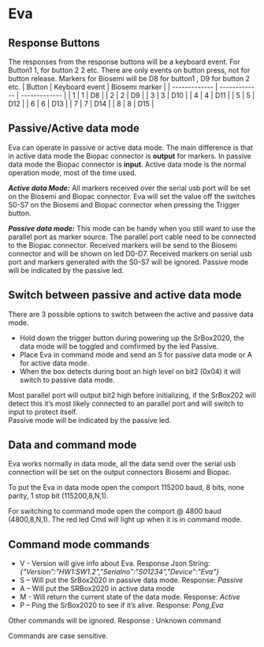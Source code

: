 # Eva

## Response Buttons
The responses from the response buttons will be a keyboard event.
For Button1 1, for button 2 2 etc.
There are only events on button press, not for button release.
Markers for Biosemi will be D8 for button1 , D9 for button 2 etc.
| Button | Keyboard event	| Biosemi marker |
| ------------- | ------------- | ------------- | 
| 1 |	1	| D8 |
| 2	| 2	| D9 |
| 3	| 3	| D10 |
| 4	| 4	| D11 |
| 5	| 5	| D12 |
| 6	| 6	| D13 |
| 7	| 7	| D14 |
| 8	| 8	| D15 |

## Passive/Active data mode
Eva can operate in passive or active data mode.
The main difference is that in active data mode the Biopac connector is **output** for markers. In passive data mode the Biopac connector is **input**.
Active data mode is the normal operation mode, most of the time used.

***Active data Mode:***
All markers received over the serial usb port will be set on the Biosemi and Biopac connector.
Eva will set the value off the switches S0-S7 on the Biosemi and Biopac connector when pressing the Trigger button.

***Passive data mode:***
This mode can be handy when you still want to use the parallel port as marker source. The parallel port cable need to be connected to the Biopac connector. Received markers will be send to the Biosemi connector and will be shown on led D0-D7. 
Received markers on serial usb port and markers generated with the S0-S7 will be ignored.
Passive mode will be indicated by the passive led.

## Switch between passive and active data mode
There are 3 possible options to switch between the active and passive data mode.
- Hold down the trigger button during powering up the SrBox2020, the data mode will be toggled and comfirmed by the led Passive.
- Place Eva in command mode and send an S for passive data mode or A for active data mode.
- When the box detects during boot an high level on bit2 (0x04) it will switch to passive data mode. 

Most parallel port will output bit2 high before initializing, if the SrBox202 will detect this it’s most likely connected to an parallel port and will switch to input to protect itself.  
Passive mode will be indicated by the passive led.

## Data and command mode
Eva works normally in data mode, all the data send over the serial usb connection will be set on the output connectors Biosemi and Biopac.

To put the Eva in data mode open the comport 115200 baud, 8 bits, none parity, 1 stop bit (115200,8,N,1).


For switching to command mode open the comport @ 4800 baud (4800,8,N,1).
The red led Cmd will light up when it is in command mode.
 
## Command mode commands
- V - Version will give info about Eva. Response Json String: *{"Version":"HW1:SW1.2","Serialno":"S01234","Device":"Eva"}*
- S – Will put the SrBox2020 in passive data mode. Response: *Passive*
- A – Will put the SRBox2020 in active data mode
- M - Will return the current state of the data mode. Response: *Active*
- P – Ping the SrBox2020 to see if it’s alive. Response: *Pong,Eva*


Other commands will be ignored. Response : Unknown command 

Commands are case sensitive.
